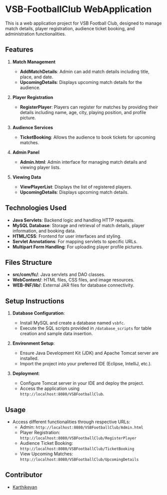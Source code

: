 # VSB-FootballClub WebApplication

This is a web application project for VSB Football Club, designed to manage match details, player registration, audience ticket booking, and administration functionalities.

## Features

1. **Match Management**
   - **AddMatchDetails**: Admin can add match details including title, place, and date.
   - **UpcomingDetails**: Displays upcoming match details for the audience.

2. **Player Registration**
   - **RegisterPlayer**: Players can register for matches by providing their details including name, age, city, playing position, and profile picture.

3. **Audience Services**
   - **TicketBooking**: Allows the audience to book tickets for upcoming matches.

4. **Admin Panel**
   - **Admin.html**: Admin interface for managing match details and viewing player lists.

5. **Viewing Data**
   - **ViewPlayerList**: Displays the list of registered players.
   - **UpcomingDetails**: Displays upcoming match details.

## Technologies Used

- **Java Servlets**: Backend logic and handling HTTP requests.
- **MySQL Database**: Storage and retrieval of match details, player information, and booking data.
- **HTML/CSS**: Frontend for user interfaces and styling.
- **Servlet Annotations**: For mapping servlets to specific URLs.
- **Multipart Form Handling**: For uploading player profile pictures.

## Files Structure

- **src/com/fc/**: Java servlets and DAO classes.
- **WebContent/**: HTML files, CSS files, and image resources.
- **WEB-INF/lib/**: External JAR files for database connectivity.

## Setup Instructions

1. **Database Configuration**:
   - Install MySQL and create a database named `vsbfc`.
   - Execute the SQL scripts provided in `/database_scripts` for table creation and sample data insertion.

2. **Environment Setup**:
   - Ensure Java Development Kit (JDK) and Apache Tomcat server are installed.
   - Import the project into your preferred IDE (Eclipse, IntelliJ, etc.).

3. **Deployment**:
   - Configure Tomcat server in your IDE and deploy the project.
   - Access the application using `http://localhost:8080/VSBFootballClub`.

## Usage

- Access different functionalities through respective URLs:
  - Admin: `http://localhost:8080/VSBFootballClub/Admin.html`
  - Player Registration: `http://localhost:8080/VSBFootballClub/RegisterPlayer`
  - Audience Ticket Booking: `http://localhost:8080/VSBFootballClub/TicketBooking`
  - View Upcoming Matches: `http://localhost:8080/VSBFootballClub/UpcomingDetails`

## Contributor

- [Karthikeyan](https://github.com/KarthikeyanM14)
